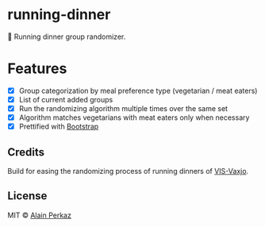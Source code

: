 # running-dinner
:fork_and_knife:  Running dinner group randomizer.

# Features
- [X] Group categorization by meal preference type (vegetarian / meat eaters)
- [X] List of current added groups
- [X] Run the randomizing algorithm multiple times over the same set
- [X] Algorithm matches vegetarians with meat eaters only when necessary
- [X] Prettified with [Bootstrap](http://getbootstrap.com/)

## Credits

Build for easing the randomizing process of running dinners of [VIS-Vaxjo](http://www.visesn.org/what-vis).

## License
MIT © [Alain Perkaz](https://aperkaz.github.io)
